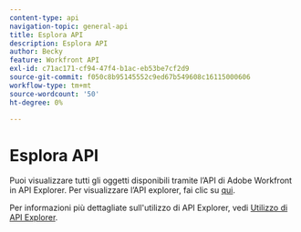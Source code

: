 ```yaml
---
content-type: api
navigation-topic: general-api
title: Esplora API
description: Esplora API
author: Becky
feature: Workfront API
exl-id: c71ac171-cf94-47f4-b1ac-eb53be7cf2d9
source-git-commit: f050c8b95145552c9ed67b549608c16115000606
workflow-type: tm+mt
source-wordcount: '50'
ht-degree: 0%

---
```



# Esplora API

Puoi visualizzare tutti gli oggetti disponibili tramite l’API di Adobe Workfront in API Explorer. Per visualizzare l’API explorer, fai clic su [qui](https://one.workfront.com/s/api-explorer).

Per informazioni più dettagliate sull&#39;utilizzo di API Explorer, vedi [Utilizzo di API Explorer](../../wf-api/general/using-api-explorer.md).
